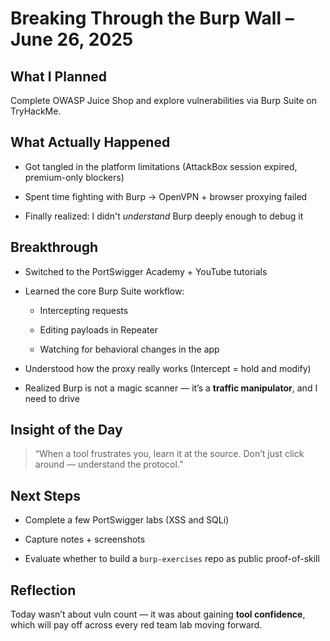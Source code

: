 # Breaking Through the Burp Wall – June 26, 2025

## What I Planned

Complete OWASP Juice Shop and explore vulnerabilities via Burp Suite on TryHackMe.

## What Actually Happened

- Got tangled in the platform limitations (AttackBox session expired, premium-only blockers)
    
- Spent time fighting with Burp → OpenVPN + browser proxying failed
    
- Finally realized: I didn't _understand_ Burp deeply enough to debug it
    

## Breakthrough

- Switched to the PortSwigger Academy + YouTube tutorials
    
- Learned the core Burp Suite workflow:
    
    - Intercepting requests
        
    - Editing payloads in Repeater
        
    - Watching for behavioral changes in the app
        
- Understood how the proxy really works (Intercept = hold and modify)
    
- Realized Burp is not a magic scanner — it’s a **traffic manipulator**, and I need to drive
    

## Insight of the Day

> “When a tool frustrates you, learn it at the source. Don’t just click around — understand the protocol.”

## Next Steps

- Complete a few PortSwigger labs (XSS and SQLi)
    
- Capture notes + screenshots
    
- Evaluate whether to build a `burp-exercises` repo as public proof-of-skill
    

## Reflection

Today wasn’t about vuln count — it was about gaining **tool confidence**, which will pay off across every red team lab moving forward.